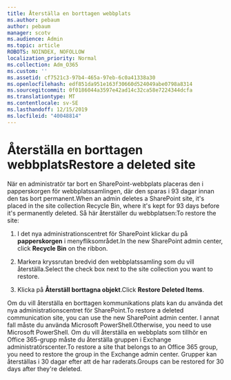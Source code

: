 ```yaml
---
title: Återställa en borttagen webbplats
ms.author: pebaum
author: pebaum
manager: scotv
ms.audience: Admin
ms.topic: article
ROBOTS: NOINDEX, NOFOLLOW
localization_priority: Normal
ms.collection: Adm_O365
ms.custom: ''
ms.assetid: cf7521c3-97b4-465a-97eb-6c0a41338a30
ms.openlocfilehash: edf851da951e163f30660d524049abe0798a8314
ms.sourcegitcommit: 0f0186044a3597e42ad14c32ca58e7224344dcfa
ms.translationtype: MT
ms.contentlocale: sv-SE
ms.lasthandoff: 12/15/2019
ms.locfileid: "40048814"
---
```

# <a name="restore-a-deleted-site"></a><span data-ttu-id="df9e8-102">Återställa en borttagen webbplats</span><span class="sxs-lookup"><span data-stu-id="df9e8-102">Restore a deleted site</span></span>

<span data-ttu-id="df9e8-103">När en administratör tar bort en SharePoint-webbplats placeras den i papperskorgen för webbplatssamlingen, där den sparas i 93 dagar innan den tas bort permanent.</span><span class="sxs-lookup"><span data-stu-id="df9e8-103">When an admin deletes a SharePoint site, it's placed in the site collection Recycle Bin, where it's kept for 93 days before it's permanently deleted.</span></span> <span data-ttu-id="df9e8-104">Så här återställer du webbplatsen:</span><span class="sxs-lookup"><span data-stu-id="df9e8-104">To restore the site:</span></span>
  
1. <span data-ttu-id="df9e8-105">I det nya administrationscentret för SharePoint klickar du på **papperskorgen** i menyfliksområdet.</span><span class="sxs-lookup"><span data-stu-id="df9e8-105">In the new SharePoint admin center, click **Recycle Bin** on the ribbon.</span></span> 
    
2. <span data-ttu-id="df9e8-106">Markera kryssrutan bredvid den webbplatssamling som du vill återställa.</span><span class="sxs-lookup"><span data-stu-id="df9e8-106">Select the check box next to the site collection you want to restore.</span></span>
    
3. <span data-ttu-id="df9e8-107">Klicka på **Återställ borttagna objekt**.</span><span class="sxs-lookup"><span data-stu-id="df9e8-107">Click **Restore Deleted Items**.</span></span>
    
<span data-ttu-id="df9e8-108">Om du vill återställa en borttagen kommunikations plats kan du använda det nya administrationscentret för SharePoint.</span><span class="sxs-lookup"><span data-stu-id="df9e8-108">To restore a deleted communication site, you can use the new SharePoint admin center.</span></span> <span data-ttu-id="df9e8-109">I annat fall måste du använda Microsoft PowerShell.</span><span class="sxs-lookup"><span data-stu-id="df9e8-109">Otherwise, you need to use Microsoft PowerShell.</span></span> <span data-ttu-id="df9e8-110">Om du vill återställa en webbplats som tillhör en Office 365-grupp måste du återställa gruppen i Exchange administratörscenter.</span><span class="sxs-lookup"><span data-stu-id="df9e8-110">To restore a site that belongs to an Office 365 group, you need to restore the group in the Exchange admin center.</span></span> <span data-ttu-id="df9e8-111">Grupper kan återställas i 30 dagar efter att de har raderats.</span><span class="sxs-lookup"><span data-stu-id="df9e8-111">Groups can be restored for 30 days after they're deleted.</span></span>
  

